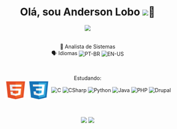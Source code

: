 <div align="center">
  
  # Olá, sou Anderson Lobo <img src="https://media.giphy.com/media/hvRJCLFzcasrR4ia7z/giphy.gif" width="28">🐺
  <!--<a alt="Linkedin" href="" target="_blank"><img src="https://img.shields.io/badge/-LinkedIn-%230077B5?style=for-the-badge&logo=linkedin&logoColor=white" target="_blank"></a>-->
  <a alt="GMail" href = "mailto:anderson96x@gmail.com"><img src="https://img.shields.io/badge/Gmail-D14836?style=for-the-badge&logo=gmail&logoColor=white" target="_blank"></a>
  
  <br>🤵 Analista de Sistemas
  <br>🗣 Idiomas
  <img align="center" alt="PT-BR" height="20" width="20" src="https://flagicons.lipis.dev/flags/4x3/br.svg">
  <img align="center" alt="EN-US" height="20" width="20" src="https://flagicons.lipis.dev/flags/4x3/us.svg">
  
  
  <br>
  
  Estudando:<br>
  <img align="center" alt="HTML" height="50" width="60" src="https://raw.githubusercontent.com/devicons/devicon/master/icons/html5/html5-original.svg">
  <img align="center" alt="CSS" height="50" width="60" src="https://raw.githubusercontent.com/devicons/devicon/master/icons/css3/css3-original.svg">
  <img align="center" alt="C" height="50" width="60" src="https://cdn.jsdelivr.net/gh/devicons/devicon/icons/c/c-original.svg">
  <img align="center" alt="CSharp" height="50" width="50" src="https://cdn.jsdelivr.net/gh/devicons/devicon/icons/csharp/csharp-original.svg">
  <img align="center" alt="Python" height="50" width="50" src="https://cdn.jsdelivr.net/gh/devicons/devicon/icons/python/python-original.svg">
  <img align="center" alt="Java" height="50" width="50" src="https://cdn.jsdelivr.net/gh/devicons/devicon/icons/java/java-original.svg">
  <img align="center" alt="PHP" height="50" width="50" src="https://cdn.jsdelivr.net/gh/devicons/devicon@latest/icons/php/php-original.svg">
  <img align="center" alt="Drupal" height="50" width="50" src="https://cdn.jsdelivr.net/gh/devicons/devicon@latest/icons/drupal/drupal-original-wordmark.svg">
  
  

  
  <br>
  <br>
  
  <img width="460" src="https://github-readme-stats.vercel.app/api?username=anderson96x&show_icons=true&theme=tokyonight&hide_border=true"/>
  <img width="350" src="https://github-readme-stats.vercel.app/api/top-langs/?username=anderson96x&layout=compact&theme=tokyonight&hide_border=true"/>

</div>
